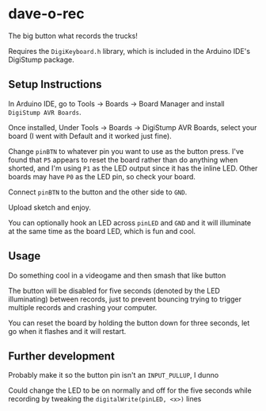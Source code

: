 # dave-o-rec
The big button what records the trucks!

Requires the `DigiKeyboard.h` library, which is included in the Arduino IDE's DigiStump package.

## Setup Instructions
In Arduino IDE, go to Tools -> Boards -> Board Manager and install `DigiStump AVR Boards`.

Once installed, Under Tools -> Boards -> DigiStump AVR Boards, select your board (I went with Default and it worked just fine).

Change `pinBTN` to whatever pin you want to use as the button press. I've found that `P5` appears to reset the board rather than do anything when shorted, and I'm using `P1` as the LED output since it has the inline LED. Other boards may have `P0` as the LED pin, so check your board.

Connect `pinBTN` to the button and the other side to `GND`.

Upload sketch and enjoy.

You can optionally hook an LED across `pinLED` and `GND` and it will illuminate at the same time as the board LED, which is fun and cool.

## Usage
Do something cool in a videogame and then smash that like button

The button will be disabled for five seconds (denoted by the LED illuminating) between records, just to prevent bouncing trying to trigger multiple records and crashing your computer.

You can reset the board by holding the button down for three seconds, let go when it flashes and it will restart.

## Further development
Probably make it so the button pin isn't an `INPUT_PULLUP`, I dunno

Could change the LED to be on normally and off for the five seconds while recording by tweaking the `digitalWrite(pinLED, <x>)` lines

